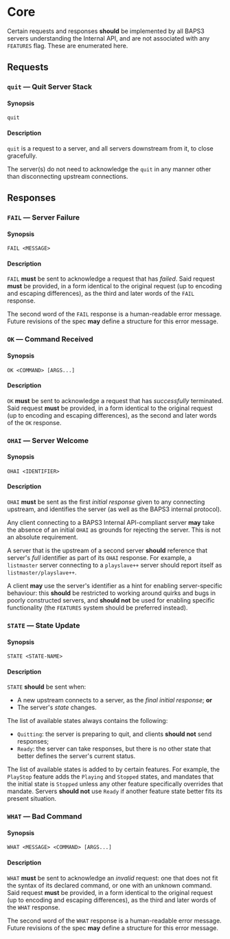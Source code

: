 # Core

Certain requests and responses __should__ be implemented by all BAPS3 servers
understanding the Internal API, and are not associated with any `FEATURES` flag.
These are enumerated here.

## Requests

### `quit` — Quit Server Stack

#### Synopsis

`quit`

#### Description

`quit` is a request to a server, and all servers downstream from it, to
close gracefully.

The server(s) do not need to acknowledge the `quit` in any manner other than
disconnecting upstream connections.

## Responses

### `FAIL` — Server Failure

#### Synopsis

`FAIL <MESSAGE>`

#### Description

`FAIL` __must__ be sent to acknowledge a request that has _failed_.
Said request __must__ be provided, in a form identical to the
original request (up to encoding and escaping differences), as the third and
later words of the `FAIL` response.

The second word of the `FAIL` response is a human-readable error message.
Future revisions of the spec __may__ define a structure for this error message.

### `OK` — Command Received

#### Synopsis

`OK <COMMAND> [ARGS...]`

#### Description

`OK` __must__ be sent to acknowledge a request that has _successfully_
terminated.  Said request __must__ be provided, in a form identical to the
original request (up to encoding and escaping differences), as the second and
later words of the `OK` response.

### `OHAI` — Server Welcome

#### Synopsis

`OHAI <IDENTIFIER>`

#### Description

`OHAI` __must__ be sent as the first _initial response_ given to any connecting
upstream, and identifies the server (as well as the BAPS3 internal protocol).

Any client connecting to a BAPS3 Internal API-compliant server __may__ take the
absence of an initial `OHAI` as grounds for rejecting the server.  This is not
an absolute requirement.

A server that is the upstream of a second server __should__ reference that
server's _full_ identifier as part of its `OHAI` response.  For example, a
`listmaster` server connecting to a `playslave++` server should report itself
as `listmaster/playslave++`.

A client __may__ use the server's identifier as a hint for enabling
server-specific behaviour: this __should__ be restricted to working around
quirks and bugs in poorly constructed servers, and __should not__ be used for
enabling specific functionality (the `FEATURES` system should be preferred
instead).

### `STATE` — State Update

#### Synopsis

`STATE <STATE-NAME>`

#### Description

`STATE` __should__ be sent when:

* A new upstream connects to a server, as the _final_ _initial response_;
  __or__
* The server's _state_ changes.

The list of available states always contains the following:

* `Quitting`: the server is preparing to quit, and clients __should not__ send
  responses;
* `Ready`: the server can take responses, but there is no other state that
  better defines the server's current status.

The list of available states is added to by certain features.  For example, the
`PlayStop` feature adds the `Playing` and `Stopped` states, and mandates that
the initial state is `Stopped` unless any other feature specifically overrides
that mandate.  Servers __should not__ use `Ready` if another feature state
better fits its present situation.

### `WHAT` — Bad Command

#### Synopsis

`WHAT <MESSAGE> <COMMAND> [ARGS...]`

#### Description

`WHAT` __must__ be sent to acknowledge an _invalid_ request: one that does not
fit the syntax of its declared command, or one with an unknown command.
Said request __must__ be provided, in a form identical to the
original request (up to encoding and escaping differences), as the third and
later words of the `WHAT` response.

The second word of the `WHAT` response is a human-readable error message.
Future revisions of the spec __may__ define a structure for this error message.
